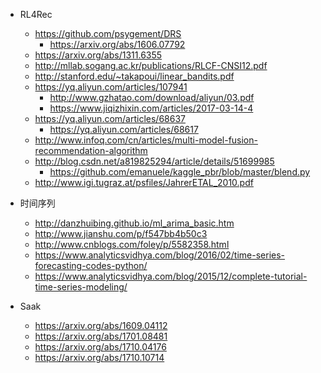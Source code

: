 - RL4Rec
	- https://github.com/psygement/DRS
		- https://arxiv.org/abs/1606.07792
	- https://arxiv.org/abs/1311.6355
	- http://mllab.sogang.ac.kr/publications/RLCF-CNSI12.pdf
	- http://stanford.edu/~takapoui/linear_bandits.pdf
	- https://yq.aliyun.com/articles/107941
		- http://www.gzhatao.com/download/aliyun/03.pdf
		- https://www.jiqizhixin.com/articles/2017-03-14-4
	- https://yq.aliyun.com/articles/68637
		- https://yq.aliyun.com/articles/68617
	- http://www.infoq.com/cn/articles/multi-model-fusion-recommendation-algorithm
	- http://blog.csdn.net/a819825294/article/details/51699985
		- https://github.com/emanuele/kaggle_pbr/blob/master/blend.py
	- http://www.igi.tugraz.at/psfiles/JahrerETAL_2010.pdf

- 时间序列
	- http://danzhuibing.github.io/ml_arima_basic.htm
	- http://www.jianshu.com/p/f547bb4b50c3
	- http://www.cnblogs.com/foley/p/5582358.html
	- https://www.analyticsvidhya.com/blog/2016/02/time-series-forecasting-codes-python/
	- https://www.analyticsvidhya.com/blog/2015/12/complete-tutorial-time-series-modeling/

- Saak
	- https://arxiv.org/abs/1609.04112
	- https://arxiv.org/abs/1701.08481
	- https://arxiv.org/abs/1710.04176
	- https://arxiv.org/abs/1710.10714
